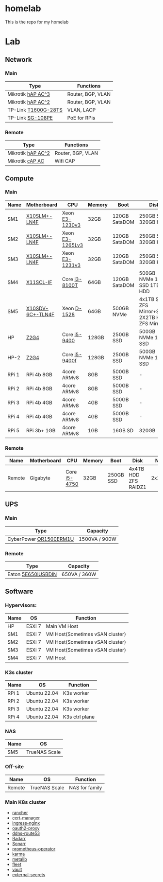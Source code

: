 # homelab
This is the repo for my homelab

# Lab

## Network

### Main

| Type | Functions |
|----|----|
| Mikrotik [hAP AC^3](https://mikrotik.com/product/hap_ac3) | Router, BGP, VLAN |
| Mikrotik [hAP AC^2](https://mikrotik.com/product/hap_ac2) | Router, BGP, VLAN |
| TP-Link [T1600G-28TS](https://www.tp-link.com/business-networking/smart-switch/t1600g-28ts) | VLAN, LACP |
| TP-Link [SG-108PE](https://www.tp-link.com/hu/business-networking/easy-smart-switch/tl-sg108pe/) | PoE for RPis |

### Remote

| Type | Functions |
|----|----|
| Mikrotik [hAP AC^2](https://mikrotik.com/product/hap_ac2) | Router, BGP, VLAN |
| Mikrotik [cAP AC](https://mikrotik.com/product/cap_ac) | Wifi CAP |

## Compute

### Main

| Name | Motherboard | CPU | Memory | Boot | Disk | NIC |
|----|----|----|----|----|----|----|
| SM1 | [X10SLM+-LN4F](https://www.supermicro.com/en/products/motherboard/X10SLM+-LN4F)                     | Xeon [E3-1230v3](https://ark.intel.com/content/www/us/en/ark/products/75054/intel-xeon-processor-e3-1230-v3-8m-cache-3-30-ghz.html)  | 32GB | 120GB SataDOM | 250GB SSD 320GB HDD                              | 1IPMI, 4x1Gig |
| SM2 | [X10SLM+-LN4F](https://www.supermicro.com/en/products/motherboard/X10SLM+-LN4F)                     | Xeon [E3-1265Lv3](https://ark.intel.com/content/www/us/en/ark/products/75463/intel-xeon-processor-e31265l-v3-8m-cache-2-50-ghz.html) | 32GB | 120GB SataDOM | 250GB SSD 320GB HDD                              | 1IPMI, 4x1Gig |
| SM3 | [X10SLM+-LN4F](https://www.supermicro.com/en/products/motherboard/X10SLM+-LN4F)                     | Xeon [E3-1231v3](https://ark.intel.com/content/www/us/en/ark/products/80910/intel-xeon-processor-e31231-v3-8m-cache-3-40-ghz.html)   | 32GB | 120GB SataDOM | 250GB SSD 320GB HDD                              | 1IPMI, 4x1Gig |
| SM4 | [X11SCL-IF](https://www.supermicro.com/en/products/motherboard/X11SCL-IF)                           | Core [i3-8100T](https://ark.intel.com/content/www/us/en/ark/products/129944/intel-core-i38100t-processor-6m-cache-3-10-ghz.html)     | 64GB | 120GB SataDOM | 500GB NVMe 1TB SSD 1TB HDD                       | 1IPMI, 2x1Gig |
| SM5 | [X10SDV-6C+-TLN4F](https://www.supermicro.com/en/products/motherboard/X10SDV-6C+-TLN4F)             | Xeon [D-1528](https://ark.intel.com/content/www/us/en/ark/products/91198/intel-xeon-processor-d1528-9m-cache-1-90-ghz.html)          | 64GB | 500GB NVMe    | 4x1TB SSD ZFS Mirror+Stripe 2X2TB HDD ZFS Mirror | 1IPMI, 2x1Gig, 2x10Gig |
| HP  | [Z2G4](https://support.hp.com/us-en/product/hp-z2-tower-g4-workstation/20063240/document/c06100744) | Core [i5-9400](https://ark.intel.com/content/www/us/en/ark/products/134898/intel-core-i59400-processor-9m-cache-up-to-4-10-ghz.html) | 128GB | 250GB SSD     | 500GB NVMe 1TB SSD                               | 3x1Gig |
| HP-2  | [Z2G4](https://support.hp.com/us-en/product/hp-z2-tower-g4-workstation/20063240/document/c06100744) | Core [i5-9400f](https://ark.intel.com/content/www/us/en/ark/products/190883/intel-core-i59400f-processor-9m-cache-up-to-4-10-ghz.html) | 128GB | 250GB SSD     | 500GB NVMe 1TB SSD                               | 1x1Gig |
| RPi 1 |  RPi 4b 8GB  | 4core ARMv8 | 8GB | 500GB SSD | -     | 1Gig |
| RPi 2 |  RPi 4b 8GB  | 4core ARMv8 | 8GB | 500GB SSD | -     | 1Gig |
| RPi 3 |  RPi 4b 4GB  | 4core ARMv8 | 4GB | 500GB SSD | -     | 1Gig |
| RPi 4 |  RPi 4b 4GB  | 4core ARMv8 | 4GB | 500GB SSD | -     | 1Gig |
| RPi 5 |  RPi 3b+ 1GB | 4core ARMv8 | 1GB | 16GB SD   | 320GB | 1Gig |

### Remote

| Name | Motherboard | CPU | Memory | Boot | Disk | NIC |
----|----|----|----|----|----|----
| Remote | Gigabyte                                                                                         | Core [i5-4750](https://ark.intel.com/content/www/us/en/ark/products/75043/intel-core-i5-4570-processor-6m-cache-up-to-3-60-ghz.html) | 32GB | 250GB SSD     | 4x4TB HDD ZFS RAIDZ1                             | 2x1Gig |


## UPS

### Main

| Type | Capacity |
|---|---|
| CyberPower [OR1500ERM1U](https://www.cyberpower.com/eu/en/product/sku/or1500erm1u) | 1500VA / 900W |

### Remote

| Type | Capacity |
|---|---|
| Eaton [5E650iUSBDIN](http://powerquality.eaton.com/5E650iUSBDIN.aspx?cx=58) | 650VA / 360W |

## Software

### Hypervisors:

| Name | OS | Function |
|---|---|---|
| HP  | ESXi 7 | Main VM Host |
| SM1 | ESXi 7 | VM Host(Sometimes vSAN cluster) |
| SM2 | ESXi 7 | VM Host(Sometimes vSAN cluster) |
| SM3 | ESXi 7 | VM Host(Sometimes vSAN cluster) |
| SM4 | ESXi 7 | VM Host |

### K3s cluster

| Name | OS | Function |
|---|---|---|
| RPi 1 | Ubuntu 22.04 | K3s worker |
| RPi 2 | Ubuntu 22.04 | K3s worker |
| RPi 3 | Ubuntu 22.04 | K3s worker |
| RPi 4 | Ubuntu 22.04 | K3s ctrl plane |

### NAS

| Name | OS |
|---|---|
| SM5 | TrueNAS Scale |

### Off-site

| Name | OS | Function |
|---|---|---|
| Remote | TrueNAS Scale | NAS for family|



### Main K8s cluster

* [rancher](https://rancher.com)
* [cert-manager](https://cert-manager.io)
* [ingress-nginx](https://kubernetes.github.io/ingress-nginx)
* [oauth2-proxy](https://oauth2-proxy.github.io/oauth2-proxy/)
* [ddns-route53](https://crazymax.dev/ddns-route53/)
* [Radarr](https://radarr.video)
* [Sonarr](https://sonarr.tv)
* [prometheus-operator](https://prometheus-operator.dev/)
* [karma](https://karma-dashboard.io/)
* [metallb](https://metallb.universe.tf/)
* [fleet](https://fleet.rancher.io/)
* [vault](https://vaultproject.io)
* [external-secrets](https://external-secrets.io)
